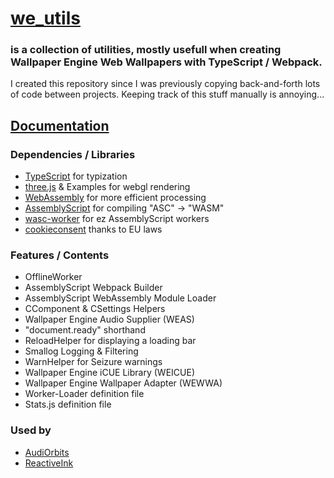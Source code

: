 # [we_utils](https://github.com/hexxone/we_utils)

### is a collection of utilities, mostly usefull when creating Wallpaper Engine Web Wallpapers with TypeScript / Webpack.

I created this repository since I was previously copying back-and-forth lots of code between projects.
Keeping track of this stuff manually is annoying...


## [Documentation](https://hexxone.github.io/we_utils)


### Dependencies / Libraries
- [TypeScript](https://www.typescriptlang.org/) for typization
- [three.js](https://threejs.org/) & Examples for webgl rendering
- [WebAssembly](https://webassembly.org/) for more efficient processing
- [AssemblyScript](https://www.assemblyscript.org/) for compiling "ASC" -> "WASM"
- [wasc-worker](https://github.com/hexxone/wasc-worker) for ez AssemblyScript workers
- [cookieconsent](https://github.com/osano/cookieconsent) thanks to EU laws


### Features / Contents
- OfflineWorker
- AssemblyScript Webpack Builder
- AssemblyScript WebAssembly Module Loader
- CComponent & CSettings Helpers
- Wallpaper Engine Audio Supplier (WEAS)
- "document.ready" shorthand
- ReloadHelper for displaying a loading bar
- Smallog Logging & Filtering
- WarnHelper for Seizure warnings
- Wallpaper Engine iCUE Library (WEICUE)
- Wallpaper Engine Wallpaper Adapter (WEWWA)
- Worker-Loader definition file
- Stats.js definition file


### Used by
- [AudiOrbits](https://github.com/hexxone/audiorbits)
- [ReactiveInk](https://github.com/hexxone/ReactiveInk)
